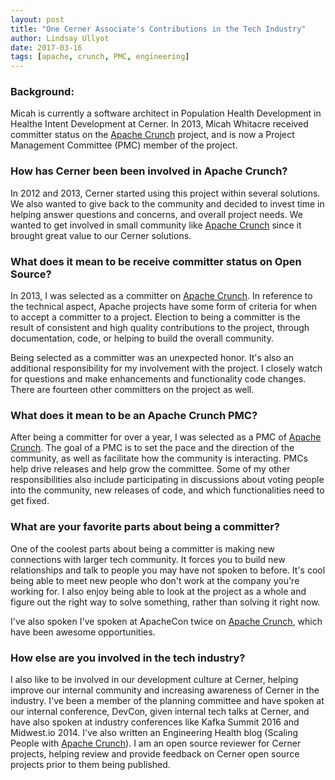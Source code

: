 ```yaml
---
layout: post
title: "One Cerner Associate's Contributions in the Tech Industry"
author: Lindsay Ullyot
date: 2017-03-16
tags: [apache, crunch, PMC, engineering]
---
```


### Background:
Micah is currently a software architect in Population Health Development in Healthe Intent Development at Cerner. In 2013, Micah Whitacre received committer status on the [Apache Crunch](https://crunch.apache.org/) project, and is now a Project Management Committee (PMC) member of the project.

### How has Cerner been been involved in Apache Crunch?
In 2012 and 2013, Cerner started using this project within several solutions. We also wanted to give back to the community and decided to invest time in helping answer questions and concerns, and overall project needs. We wanted to get involved in small community like [Apache Crunch](https://crunch.apache.org/) since it brought great value to our Cerner solutions.

### What does it mean to be receive committer status on Open Source?
In 2013, I was selected as a committer on [Apache Crunch](https://crunch.apache.org/). In reference to the technical aspect, Apache projects have some form of criteria for when to accept a committer to a project. Election to being a committer is the result of consistent and high quality contributions to the project, through documentation, code, or helping to build the overall community.

Being selected as a committer was an unexpected honor. It's also an additional responsibility for my involvement with the project. I closely watch for questions and make enhancements and functionality code changes. There are fourteen other committers on the project as well.

### What does it mean to be an Apache Crunch PMC?
After being a committer for over a year, I was selected as a PMC of [Apache Crunch](https://crunch.apache.org/). The goal of a PMC is to set the pace and the direction of the community, as well as facilitate how the community is interacting. PMCs help drive releases and help grow the committee. Some of my other responsibilities also include participating in discussions about voting people into the community, new releases of code, and which functionalities need to get fixed.

### What are your favorite parts about being a committer?
One of the coolest parts about being a committer is making new connections with larger tech community. It forces you to build new relationships and talk to people you may have not spoken to before. It's cool being able to meet new people who don't work at the company you're working for. I also enjoy being able to look at the project as a whole and figure out the right way to solve something, rather than solving it right now.

I've also spoken I've spoken at ApacheCon twice on [Apache Crunch](https://crunch.apache.org/), which have been awesome opportunities.

### How else are you involved in the tech industry?
I also like to be involved in our development culture at Cerner, helping improve our internal community and increasing awareness of Cerner in the industry.  I've been a member of the planning committee and have spoken at our internal conference, DevCon, given internal tech talks at Cerner, and have also spoken at industry conferences like Kafka Summit 2016 and Midwest.io 2014. I've also written an Engineering Health blog (Scaling People with [Apache Crunch](https://crunch.apache.org/)). I am an open source reviewer for Cerner projects, helping review and provide feedback on Cerner open source projects prior to them being published.

